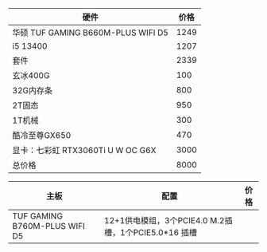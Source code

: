 |硬件|价格|
|-----|-----|
|华硕 TUF GAMING B660M-PLUS WIFI D5|1249|
|i5 13400|1207|
|套件|2339|
|玄冰400G|100|
|32G内存条|800|
|2T固态|950|
|1T机械|300|
|酷冷至尊GX650|470|
|显卡：七彩虹 RTX3060Ti U W OC G6X|3000|
|总价格|8000|


|主板|配置|价格|
|-----|-----|-----|
|TUF GAMING B760M-PLUS WIFI D5|12+1供电模组，3个PCIE4.0 M.2插槽，1个PCIE5.0*16 插槽 



